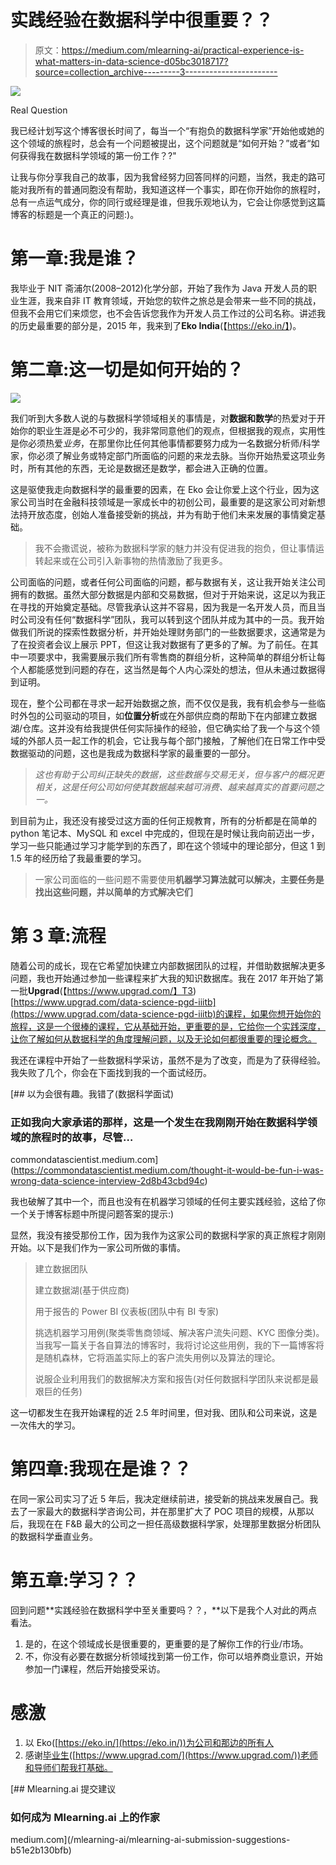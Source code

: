# 实践经验在数据科学中很重要？？

> 原文：<https://medium.com/mlearning-ai/practical-experience-is-what-matters-in-data-science-d05bc3018717?source=collection_archive---------3----------------------->

![](img/e10a214b537c56cf86f959ea30d93a7e.png)

Real Question

我已经计划写这个博客很长时间了，每当一个“有抱负的数据科学家”开始他或她的这个领域的旅程时，总会有一个问题被提出，这个问题就是“如何开始？”或者“如何获得我在数据科学领域的第一份工作？?"

让我与你分享我自己的故事，因为我曾经努力回答同样的问题，当然，我走的路可能对我所有的普通同胞没有帮助，我知道这样一个事实，即在你开始你的旅程时，总有一点运气成分，你的同行或经理是谁，但我乐观地认为，它会让你感觉到这篇博客的标题是一个真正的问题:)。

# 第一章:我是谁？

我毕业于 NIT 斋浦尔(2008–2012)化学分部，开始了我作为 Java 开发人员的职业生涯，我来自非 IT 教育领域，开始您的软件之旅总是会带来一些不同的挑战，但我不会用它们来烦您，也不会告诉您我作为开发人员工作过的公司名称。讲述我的历史最重要的部分是，2015 年，我来到了**Eko India**(【https://eko.in/】)。

# 第二章:这一切是如何开始的？

![](img/0d0670fc17c7f4331562a27d4ef0103f.png)

我们听到大多数人说的与数据科学领域相关的事情是，对**数据和数学**的热爱对于开始你的职业生涯是必不可少的，我非常同意他们的观点，但根据我的观点，实用性是你必须热爱*业务*，在那里你比任何其他事情都要努力成为一名数据分析师/科学家，你必须了解业务或特定部门所面临的问题的来龙去脉。当你开始热爱这项业务时，所有其他的东西，无论是数据还是数学，都会进入正确的位置。

这是驱使我走向数据科学的最重要的因素，在 Eko 会让你爱上这个行业，因为这家公司当时在金融科技领域是一家成长中的初创公司，最重要的是这家公司对新想法持开放态度，创始人准备接受新的挑战，并为有助于他们未来发展的事情奠定基础。

> 我不会撒谎说，被称为数据科学家的魅力并没有促进我的抱负，但让事情运转起来或在公司引入新事物的热情激励了我更多。

公司面临的问题，或者任何公司面临的问题，都与数据有关，这让我开始关注公司拥有的数据。虽然大部分数据是内部和交易数据，但对于开始来说，这足以为我正在寻找的开始奠定基础。尽管我承认这并不容易，因为我是一名开发人员，而且当时公司没有任何“数据科学”团队，我可以转到这个团队并成为其中的一员。我开始做我们所说的探索性数据分析，并开始处理财务部门的一些数据要求，这通常是为了在投资者会议上展示 PPT，但这让我对数据有了更多的了解。为了前任。在其中一项要求中，我需要展示我们所有零售商的群组分析，这种简单的群组分析让每个人都能感觉到问题的存在，这当然是每个人内心深处的想法，但从未通过数据得到证明。

现在，整个公司都在寻求一起开始数据之旅，而不仅仅是我，我有机会参与一些临时外包的公司驱动的项目，如**位置分析**或在外部供应商的帮助下在内部建立数据湖/仓库。这并没有给我提供任何实际操作的经验，但它确实给了我一个与这个领域的外部人员一起工作的机会，它让我与每个部门接触，了解他们在日常工作中受数据驱动的问题，这也是我成为数据科学家的最重要的一部分。

> *这也有助于公司纠正缺失的数据，这些数据与交易无关，但与客户的概况更相关，这是任何公司如何使其数据越来越可消费、越来越真实的首要问题之一。*

到目前为止，我还没有接受过这方面的任何正规教育，所有的分析都是在简单的 python 笔记本、MySQL 和 excel 中完成的，但现在是时候让我向前迈出一步，学习一些只能通过学习才能学到的东西了，即在这个领域中的理论部分，但这 1 到 1.5 年的经历给了我最重要的学习。

> 一家公司面临的一些问题不需要使用**机器学习算法就可以解决，主要任务是找出这些问题，并以简单的方式解决它们**

# 第 3 章:流程

随着公司的成长，现在它希望加快建立内部数据团队的过程，并借助数据解决更多问题，我也开始通过参加一些课程来扩大我的知识数据库。我在 2017 年开始了第一批**Upgrad**(【https://www.upgrad.com/】T3)[https://www.upgrad.com/data-science-pgd-iiitb](https://www.upgrad.com/data-science-pgd-iiitb)的课程，如果你想开始你的旅程，这是一个很棒的课程，它从基础开始，更重要的是，它给你一个实践深度，让你了解如何从数据科学的角度理解问题，以及无论如何都很重要的理论概念。

我还在课程中开始了一些数据科学采访，虽然不是为了改变，而是为了获得经验。我失败了几个，你会在下面找到我的一个面试经历。

 [## 以为会很有趣。我错了(数据科学面试)

### 正如我向大家承诺的那样，这是一个发生在我刚刚开始在数据科学领域的旅程时的故事，尽管…

commondatascientist.medium.com](https://commondatascientist.medium.com/thought-it-would-be-fun-i-was-wrong-data-science-interview-2d8b43cbd94c) 

我也破解了其中一个，而且也没有在机器学习领域的任何主要实践经验，这给了你一个关于博客标题中所提问题答案的提示:)

显然，我没有接受那份工作，因为我作为这家公司的数据科学家的真正旅程才刚刚开始。以下是我们作为一家公司所做的事情。

> 建立数据团队
> 
> 建立数据湖(基于供应商)
> 
> 用于报告的 Power BI 仪表板(团队中有 BI 专家)
> 
> 挑选机器学习用例(聚类零售商领域、解决客户流失问题、KYC 图像分类)。当我写一篇关于各自算法的博客时，我将讨论这些用例，我的下一篇博客将是随机森林，它将涵盖实际上的客户流失用例以及算法的理论。
> 
> 说服企业利用我们的数据解决方案和报告(对任何数据科学团队来说都是最艰巨的任务)

这一切都发生在我开始课程的近 2.5 年时间里，但对我、团队和公司来说，这是一次伟大的学习。

# 第四章:我现在是谁？？

在同一家公司实习了近 5 年后，我决定继续前进，接受新的挑战来发展自己。我去了一家最大的数据科学咨询公司，并在那里扩大了 POC 项目的规模，从那以后，我现在在 F&B 最大的公司之一担任高级数据科学家，处理那里数据分析团队的数据科学垂直业务。

# 第五章:学习？？

回到问题**实践经验在数据科学中至关重要吗？？，**以下是我个人对此的两点看法。

1.  是的，在这个领域成长是很重要的，更重要的是了解你工作的行业/市场。
2.  不，你没有必要在数据分析领域找到第一份工作，你可以培养商业意识，开始参加一门课程，然后开始接受采访。

# 感激

1.  以 Eko([https://eko.in/](https://eko.in/))为公司和那边的所有人
2.  感谢[毕业生](https://www.upgrad.com/)([https://www.upgrad.com/](https://www.upgrad.com/))老师和导师们帮我打基础。

[](/mlearning-ai/mlearning-ai-submission-suggestions-b51e2b130bfb) [## Mlearning.ai 提交建议

### 如何成为 Mlearning.ai 上的作家

medium.com](/mlearning-ai/mlearning-ai-submission-suggestions-b51e2b130bfb)